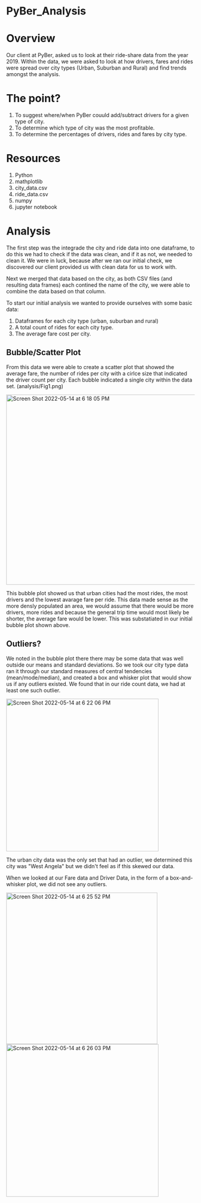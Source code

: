 # PyBer_Analysis

# Overview

Our client at PyBer, asked us to look at their ride-share data from the year 2019.  Within the data, we were asked to look at how drivers, fares and rides were spread over city types (Urban, Suburban and Rural) and find trends amongst the analysis. 

# The point?

1. To suggest where/when PyBer couuld add/subtract drivers for a given type of city. 
2. To determine which type of city was the most profitable.
3. To determine the percentages of drivers, rides and fares by city type.

# Resources
1. Python
2. mathplotlib
3. city_data.csv
4. ride_data.csv
5. numpy
6. jupyter notebook

# Analysis 

The first step was the integrade the city and ride data into one dataframe, to do this we had to check if the data was clean, and if it as not, we needed to clean it.  We were in luck, because after we ran our initial check, we discovered our client provided us with clean data for us to work with.  

Next we merged that data based on the city, as both CSV files (and resulting data frames) each contined the name of the city, we were able to combine the data based on that column. 

To start our initial analysis we wanted to provide ourselves with some basic data:
1. Dataframes for each city type (urban, suburban and rural)
2. A total count of rides for each city type.
3. The average fare cost per city.

## Bubble/Scatter Plot

From this data we were able to create a scatter plot that showed the average fare, the number of rides per city with a cirlce size that indicated the driver count per city.  Each bubble indicated a single city within the data set. (analysis/Fig1.png)

<img width="507" alt="Screen Shot 2022-05-14 at 6 18 05 PM" src="https://user-images.githubusercontent.com/6634774/168449817-3c538626-be30-48e8-9aad-20637528b58f.png">

This bubble plot showed us that urban cities had the most rides, the most drivers and the lowest avarage fare per ride.  This data made sense as the more densly populated an area, we would assume that there would be more drivers, more rides and because the general trip time would most likely be shorter, the average fare would be lower.   This was substatiated in our initial bubble plot shown above.

## Outliers? 

We noted in the bubble plot there there may be some data that was well outside our means and standard deviations.  So we took our city type data ran it through our standard measures of central tendencies (mean/mode/median), and created a box and whisker plot that would show us if any outliers existed. We found that in our ride count data, we had at least one such outlier. 

<img width="407" alt="Screen Shot 2022-05-14 at 6 22 06 PM" src="https://user-images.githubusercontent.com/6634774/168449921-3045b6fd-a37d-4ce6-a6b1-a98d9e863a8f.png">

The urban city data was the only set that had an outlier, we determined this city was "West Angela" but we didn't feel as if this skewed our data. 

When we looked at our Fare data and Driver Data, in the form of a box-and-whisker plot,  we did not see any outliers.  

<img width="404" alt="Screen Shot 2022-05-14 at 6 25 52 PM" src="https://user-images.githubusercontent.com/6634774/168449997-922f70db-9f65-467a-a350-b7ccaf605600.png"><img width="407" alt="Screen Shot 2022-05-14 at 6 26 03 PM" src="https://user-images.githubusercontent.com/6634774/168450000-0eb118bb-2529-47d3-b913-45f5affe5054.png">




